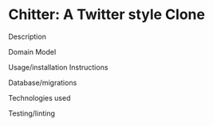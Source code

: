 # Chitter: A Twitter style Clone 

Description

Domain Model  

Usage/installation Instructions 

Database/migrations 

Technologies used 

Testing/linting







